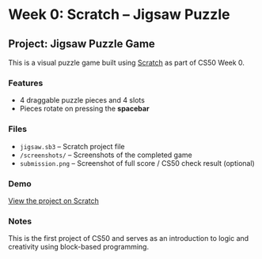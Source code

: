 # Week 0: Scratch – Jigsaw Puzzle

## Project: Jigsaw Puzzle Game

This is a visual puzzle game built using [Scratch](https://scratch.mit.edu/) as part of CS50 Week 0.

### Features

- 4 draggable puzzle pieces and 4 slots
- Pieces rotate on pressing the **spacebar**

### Files

- `jigsaw.sb3` – Scratch project file
- `/screenshots/` – Screenshots of the completed game
- `submission.png` – Screenshot of full score / CS50 check result (optional)

### Demo

[View the project on Scratch](https://scratch.mit.edu/projects/1157898652/)

### Notes

This is the first project of CS50 and serves as an introduction to logic and creativity using block-based programming.

